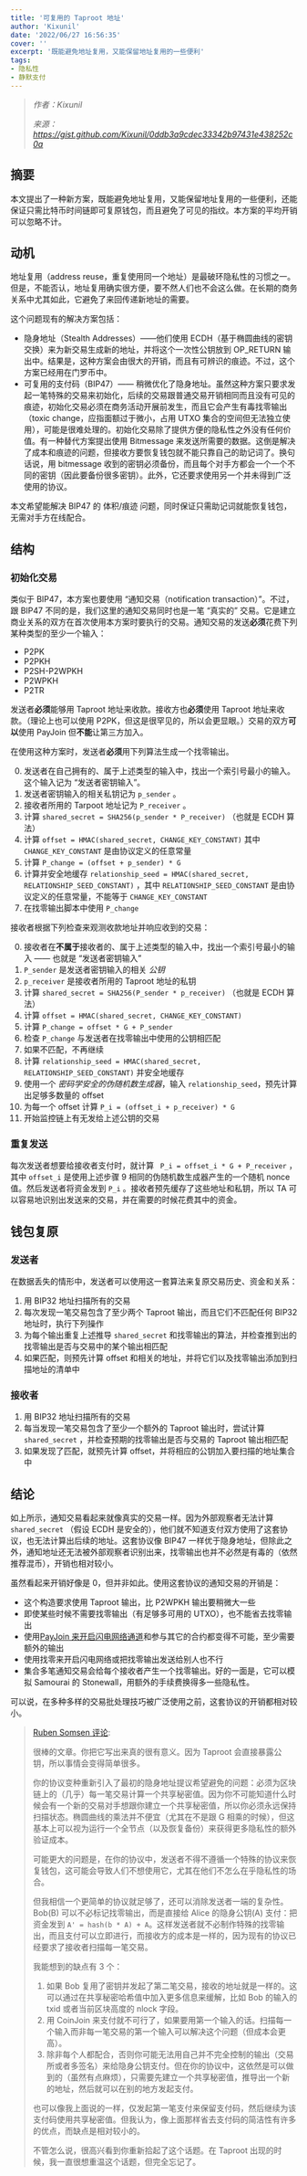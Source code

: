 ```yaml
---
title: '可复用的 Taproot 地址'
author: 'Kixunil'
date: '2022/06/27 16:56:35'
cover: ''
excerpt: '既能避免地址复用，又能保留地址复用的一些便利'
tags:
- 隐私性
- 静默支付
---
```



> *作者：Kixunil*
> 
> *来源：<https://gist.github.com/Kixunil/0ddb3a9cdec33342b97431e438252c0a>*



## 摘要

本文提出了一种新方案，既能避免地址复用，又能保留地址复用的一些便利，还能保证只需比特币时间链即可复原钱包，而且避免了可见的指纹。本方案的平均开销可以忽略不计。

## 动机

地址复用（address reuse，重复使用同一个地址）是最破环隐私性的习惯之一。但是，不能否认，地址复用确实很方便，要不然人们也不会这么做。在长期的商务关系中尤其如此，它避免了来回传递新地址的需要。

这个问题现有的解决方案包括：

- 隐身地址（Stealth Addresses）——他们使用 ECDH（基于椭圆曲线的密钥交换）来为新交易生成新的地址，并将这个一次性公钥放到 OP_RETURN 输出中。结果是，这种方案会由很大的开销，而且有可辨识的痕迹。不过，这个方案已经用在门罗币中。
- 可复用的支付码（BIP47）—— 稍微优化了隐身地址。虽然这种方案只要求发起一笔特殊的交易来初始化，后续的交易跟普通交易开销相同而且没有可见的痕迹，初始化交易必须在商务活动开展前发生，而且它会产生有毒找零输出（toxic change，应指面额过于微小，占用 UTXO 集合的空间但无法独立使用），可能是很难处理的。初始化交易除了提供方便的隐私性之外没有任何价值。有一种替代方案提出使用 Bitmessage 来发送所需要的数据。这倒是解决了成本和痕迹的问题，但接收方要恢复钱包就不能只靠自己的助记词了。换句话说，用 bitmessage 收到的密钥必须备份，而且每个对手方都会一个一个不同的密钥（因此要备份很多密钥）。此外，它还要求使用另一个并未得到广泛使用的协议。

本文希望能解决 BIP47 的 体积/痕迹 问题，同时保证只需助记词就能恢复钱包，无需对手方在线配合。

## 结构

### 初始化交易

类似于 BIP47，本方案也要使用 “通知交易（notification transaction）”。不过，跟 BIP47 不同的是，我们这里的通知交易同时也是一笔 “真实的” 交易。它是建立商业关系的双方在首次使用本方案时要执行的交易。通知交易的发送**必须**花费下列某种类型的至少一个输入：

- P2PK
- P2PKH
- P2SH-P2WPKH
- P2WPKH
- P2TR

发送者**必须**能够用 Taproot 地址来收款。接收方也**必须**使用 Taproot 地址来收款。（理论上也可以使用 P2PK，但这是很罕见的，所以会更显眼。）交易的双方**可以**使用 PayJoin 但**不能**让第三方加入。

在使用这种方案时，发送者**必须**用下列算法生成一个找零输出。

0. 发送者在自己拥有的、属于上述类型的输入中，找出一个索引号最小的输入。这个输入记为 “发送者密钥输入”。
1. 发送者密钥输入的相关私钥记为 ` p_sender ` 。
2. 接收者所用的 Tarpoot 地址记为 ` P_receiver ` 。
3. 计算 ` shared_secret = SHA256(p_sender * P_receiver) ` （也就是 ECDH 算法）
4. 计算 ` offset = HMAC(shared_secret, CHANGE_KEY_CONSTANT) ` 其中 ` CHANGE_KEY_CONSTANT ` 是由协议定义的任意常量
5. 计算 ` P_change = (offset + p_sender) * G ` 
6. 计算并安全地缓存 ` relationship_seed = HMAC(shared_secret, RELATIONSHIP_SEED_CONSTANT) ` ，其中 ` RELATIONSHIP_SEED_CONSTANT ` 是由协议定义的任意常量，不能等于  ` CHANGE_KEY_CONSTANT ` 
7. 在找零输出脚本中使用 ` P_change ` 

接收者根据下列检查来观测收款地址并响应收到的交易：

0. 接收者在**不属于**接收者的、属于上述类型的输入中，找出一个索引号最小的输入 —— 也就是 “发送者密钥输入”
1.  ` P_sender ` 是发送者密钥输入的相关 *公钥*
2.  ` p_receiver ` 是接收者所用的 Taproot 地址的私钥
3. 计算 ` shared_secret = SHA256(P_sender * p_receiver) ` （也就是 ECDH 算法）
4. 计算 ` offset = HMAC(shared_secret, CHANGE_KEY_CONSTANT) ` 
5. 计算 ` P_change = offset * G + P_sender ` 
6. 检查 ` P_change ` 与发送者在找零输出中使用的公钥相匹配
7. 如果不匹配，不再继续
8. 计算 ` relationship_seed = HMAC(shared_secret, RELATIONSHIP_SEED_CONSTANT) ` 并安全地缓存
9. 使用一个 *密码学安全的伪随机数生成器*，输入 ` relationship_seed `，预先计算出足够多数量的 offset
10. 为每一个 offset 计算 ` P_i = (offset_i + p_receiver) * G ` 
11. 开始监控链上有无发给上述公钥的交易

### 重复发送

每次发送者想要给接收者支付时，就计算 `  P_i = offset_i * G + P_receiver ` ，其中  ` offset_i ` 是使用上述步骤 9 相同的伪随机数生成器产生的一个随机 nonce 值。然后发送者将资金发到  ` P_i ` 。接收者预先缓存了这些地址和私钥，所以 TA 可以容易地识别出发送来的交易，并在需要的时候花费其中的资金。

## 钱包复原

### 发送者

在数据丢失的情形中，发送者可以使用这一套算法来复原交易历史、资金和关系：

1. 用 BIP32 地址扫描所有的交易
2. 每次发现一笔交易包含了至少两个 Taproot 输出，而且它们不匹配任何 BIP32 地址时，执行下列操作
3. 为每个输出重复上述推导 ` shared_secret ` 和找零输出的算法，并检查推到出的找零输出是否与交易中的某个输出相匹配
4. 如果匹配，则预先计算 offset 和相关的地址，并将它们以及找零输出添加到扫描地址的清单中

### 接收者

1. 用 BIP32 地址扫描所有的交易
2. 每当发现一笔交易包含了至少一个额外的 Taproot 输出时，尝试计算 ` shared_secret ` ，并检查预期的找零输出是否与交易的 Taproot 输出相匹配
3. 如果发现了匹配，就预先计算 offset，并将相应的公钥加入要扫描的地址集合中

## 结论

如上所示，通知交易看起来就像真实的交易一样。因为外部观察者无法计算 ` shared_secret ` （假设 ECDH 是安全的），他们就不知道支付双方使用了这套协议，也无法计算出后续的地址。这套协议像 BIP47 一样优于隐身地址，但除此之外，通知地址还无法被外部观察者识别出来，找零输出也并不必然是有毒的（依然推荐混币），开销也相对较小。

虽然看起来开销好像是 0，但并非如此。使用这套协议的通知交易的开销是：

- 这个构造要求使用 Taproot 输出，比 P2WPKH 输出要稍微大一些
- 即使某些时候不需要找零输出（有足够多可用的 UTXO），也不能省去找零输出
- 使用[PayJoin 来开启闪电网络通道](https://github.com/Kixunil/loptos)和参与其它的合约都变得不可能，至少需要额外的输出
- 使用找零来开启闪电网络或把找零输出发送给别人也不行
- 集合多笔通知交易会给每个接收者产生一个找零输出。好的一面是，它可以模拟 Samourai 的 Stonewall，用额外的手续费换得多一些隐私性。

可以说，在多种多样的交易批处理技巧被广泛使用之前，这套协议的开销都相对较小。

> [Ruben Somsen 评论](https://gist.github.com/Kixunil/0ddb3a9cdec33342b97431e438252c0a?permalink_comment_id=4013189#gistcomment-4013189):
>
> 很棒的文章。你把它写出来真的很有意义。因为 Taproot 会直接暴露公钥，所以事情会变得简单很多。
>
> 你的协议变种重新引入了最初的隐身地址提议希望避免的问题：必须为区块链上的（几乎）每一笔交易计算一个共享秘密值。因为你不可能知道什么时候会有一个新的交易对手想跟你建立一个共享秘密值，所以你必须永远保持扫描状态。椭圆曲线的乘法并不便宜（尤其在不是跟 G 相乘的时候），但这基本上可以视为运行一个全节点（以及恢复备份）来获得更多隐私性的额外验证成本。
>
> 可能更大的问题是，在你的协议中，发送者不得不遵循一个特殊的协议来恢复钱包，这可能会导致人们不想使用它，尤其在他们不怎么在乎隐私性的场合。
>
> 但我相信一个更简单的协议就足够了，还可以消除发送者一端的复杂性。Bob(B) 可以不必标记找零输出，而是直接给 Alice 的隐身公钥(A) 支付：把资金发到 ` A' = hash(b * A) + A `。这样发送者就不必制作特殊的找零输出，而且支付可以立即进行，而接收方的成本是一样的，因为现有的协议已经要求了接收者扫描每一笔交易。
>
> 我能想到的缺点有 3 个：
>
> 1. 如果 Bob 复用了密钥并发起了第二笔交易，接收的地址就是一样的。这可以通过在共享秘密哈希值中加入更多信息来缓解，比如 Bob 的输入的 txid 或者当前区块高度的 nlock 字段。
> 2. 用 CoinJoin 来支付就不可行了，如果要用第一个输入的话。扫描每一个输入而非每一笔交易的第一个输入可以解决这个问题（但成本会更高）。
> 3. 除非每个人都配合，否则你可能无法用自己并不完全控制的输出（交易所或者多签名）来给隐身公钥支付。但在你的协议中，这依然是可以做到的（虽然有点麻烦），只需要先建立一个共享秘密值，推导出一个新的地址，然后就可以在别的地方发起支付。
>
> 也可以像我上面说的一样，仅发起第一笔支付来保留支付码，然后继续为该支付码使用共享秘密值。但我认为，像上面那样省去支付码的简洁性有许多的优点，而缺点是相对较小的。
>
> 不管怎么说，很高兴看到你重新拾起了这个话题。在 Taproot 出现的时候，我一直很想重温这个话题，但完全忘记了。

